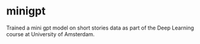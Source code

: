# minigpt
Trained a mini gpt model on short stories data as part of the Deep Learning course at University of Amsterdam.
